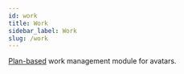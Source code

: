 ```yaml
---
id: work
title: Work
sidebar_label: Work
slug: /work
---
```


[Plan-based](plan) work management module for avatars.
